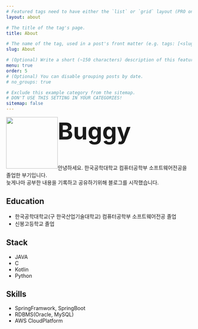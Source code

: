 ```yaml
---
# Featured tags need to have either the `list` or `grid` layout (PRO only).
layout: about

# The title of the tag's page.
title: About

# The name of the tag, used in a post's front matter (e.g. tags: [<slug>]).
slug: About

# (Optional) Write a short (~150 characters) description of this featured tag.
menu: true
order: 5
# (Optional) You can disable grouping posts by date.
# no_groups: true

# Exclude this example category from the sitemap.
# DON'T USE THIS SETTING IN YOUR CATEGORIES!
sitemap: false
---
```

<div style="diplay:flex; ">
<image src="/assets/img/logo.png" style="width:140px;height:140px;float:left;" />
<div style="font-size : 450%; font-weight:bold; ">Buggy</div>
</div>
<br><br><br>
<span> 안녕하세요. 한국공학대학교 컴퓨터공학부 소프트웨어전공을 졸업한 부기입니다.<br>늦게나마 공부한 내용을 기록하고 공유하기위해 블로그를 시작했습니다.</span>
<h2>Education</h2>
<ul>
<li>한국공학대학교(구 한국산업기술대학교) 컴퓨터공학부 소프트웨어전공 졸업</li>
<li>신봉고등학교 졸업</li>
</ul>

<h2>Stack</h2>
<ul>
<li>JAVA</li>
<li>C</li>
<li>Kotlin</li>
<li>Python</li>
</ul>

<h2>Skills</h2>
<ul>
<li>SpringFramwork, SpringBoot</li>
<li>RDBMS(Oracle, MySQL)</li>
<li>AWS CloudPlatform</li>
</ul>

